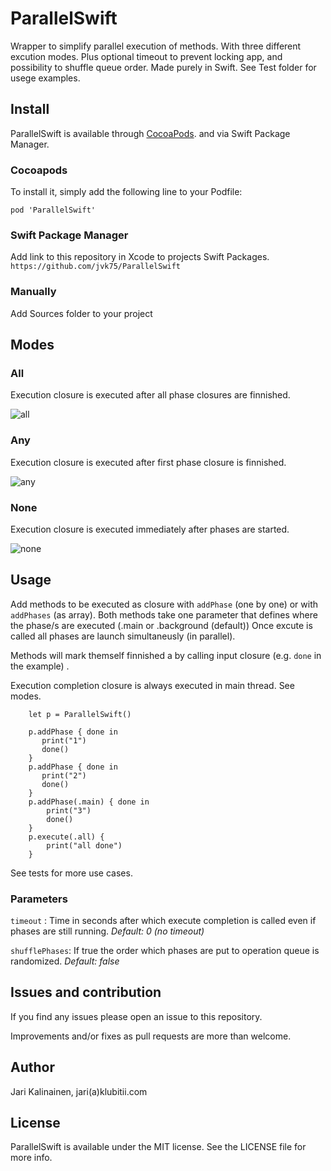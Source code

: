 # ParallelSwift

Wrapper to simplify parallel execution of methods. With three different excution modes. 
Plus optional timeout to prevent locking app, and possibility to shuffle queue order.
Made purely in Swift. See Test folder for usege examples.

## Install
ParallelSwift is available through [CocoaPods](http://cocoapods.org). and via Swift Package Manager.

### Cocoapods

To install it, simply add the following line to your Podfile:

```
pod 'ParallelSwift'
```

### Swift Package Manager

Add link to this repository in Xcode to projects Swift Packages. 
```https://github.com/jvk75/ParallelSwift```

### Manually

Add Sources folder to your project


## Modes
### All
Execution closure is executed after all phase closures are finnished.

 ![all](https://github.com/jvk75/ParallelSwift/raw/master/img/all.png "all")

### Any
Execution closure is executed after first phase closure is finnished.

![any](https://github.com/jvk75/ParallelSwift/raw/master/img/any.png "any")

### None
Execution closure is executed immediately after phases are started.

![none](https://github.com/jvk75/ParallelSwift/raw/master/img/none.png "none")


## Usage 

Add methods to be executed as  closure with ```addPhase``` (one by one) or with ```addPhases``` (as array).
Both methods take one parameter that defines where the phase/s are executed (.main or .background (default)) 
Once excute is called all phases are launch simultaneusly (in parallel). 

Methods will mark themself finnished a by calling input closure (e.g. ```done``` in the example) .

Execution completion closure is always executed in main thread. See modes.

```
    let p = ParallelSwift()

    p.addPhase { done in
       print("1")
       done()
    }
    p.addPhase { done in
       print("2")
       done()
    }
    p.addPhase(.main) { done in
        print("3")
        done()
    }
    p.execute(.all) {
        print("all done")
    }
```

See tests for more use cases.

### Parameters

```timeout``` : Time in seconds after which execute completion is called even if phases are still running. *Default: 0 (no timeout)*

```shufflePhases```: If true the order which phases are put to operation queue is randomized. *Default: false*

## Issues and contribution

If you find any issues please open an issue to this repository.

Improvements and/or fixes as pull requests are more than welcome.

## Author

Jari Kalinainen, jari(a)klubitii.com

## License

ParallelSwift is available under the MIT license. See the LICENSE file for more info.
